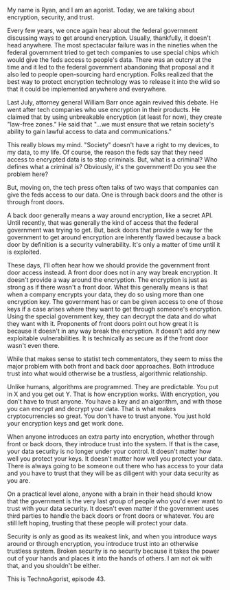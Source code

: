 My name is Ryan, and I am an agorist. Today, we are talking about encryption, security, and trust.

Every few years, we once again hear about the federal government discussing ways to get around encryption. Usually, thankfully, it doesn't head anywhere. The most spectacular failure was in the nineties when the federal government tried to get tech companies to use special chips which would give the feds access to people's data. There was an outcry at the time and it led to the federal government abandoning that proposal and it also led to people open-sourcing hard encryption. Folks realized that the best way to protect encryption technology was to release it into the wild so that it could be implemented anywhere and everywhere.

Last July, attorney general William Barr once again revived this debate. He went after tech companies who use encryption in their products. He claimed that by using unbreakable encryption (at least for now), they create "law-free zones." He said that "...we must ensure that we retain society's ability to gain lawful access to data and communications."

This really blows my mind. "Society" doesn't have a right to my devices, to my data, to my life. Of course, the reason the feds say that they need access to encrypted data is to stop criminals. But, what is a criminal? Who defines what a criminal is? Obviously, it's the government! Do you see the problem here?

But, moving on, the tech press often talks of two ways that companies can give the feds access to our data. One is through back doors and the other is through front doors.

A back door generally means a way around encryption, like a secret API. Until recently, that was generally the kind of access that the federal government was trying to get. But, back doors that provide a way for the government to get around encryption are inherently flawed because a back door by definition is a security vulnerability. It's only a matter of time until it is exploited.

These days, I'll often hear how we should provide the government front door access instead. A front door does not in any way break encryption. It doesn't provide a way around the encryption. The encryption is just as strong as if there wasn't a front door. What this generally means is that when a company encrypts your data, they do so using more than one encryption key. The government has or can be given access to one of those keys if a case arises where they want to get through someone's encryption. Using the special government key, they can decrypt the data and do what they want with it. Proponents of front doors point out how great it is because it doesn't in any way break the encryption. It doesn't add any new exploitable vulnerabilities. It is technically as secure as if the front door wasn't even there.

While that makes sense to statist tech commentators, they seem to miss the major problem with both front and back door approaches. Both introduce trust into what would otherwise be a trustless, algorithmic relationship.

Unlike humans, algorithms are programmed. They are predictable. You put in X and you get out Y. That is how encryption works. With encryption, you don't have to trust anyone. You have a key and an algorithm, and with those you can encrypt and decrypt your data. That is what makes cryptocurrencies so great. You don't have to trust anyone. You just hold your encryption keys and get work done.

When anyone introduces an extra party into encryption, whether through front or back doors, they introduce trust into the system. If that is the case, your data security is no longer under your control. It doesn't matter how well you protect your keys. It doesn't matter how well you protect your data. There is always going to be someone out there who has access to your data and you have to trust that they will be as diligent with your data security as you are.

On a practical level alone, anyone with a brain in their head should know that the government is the very last group of people who you'd ever want to trust with your data security. It doesn't even matter if the government uses third parties to handle the back doors or front doors or whatever. You are still left hoping, trusting that these people will protect your data.

Security is only as good as its weakest link, and when you introduce ways around or through encryption, you introduce trust into an otherwise trustless system. Broken security is no security because it takes the power out of your hands and places it into the hands of others. I am not ok with that, and you shouldn't be either.

This is TechnoAgorist, episode 43.
